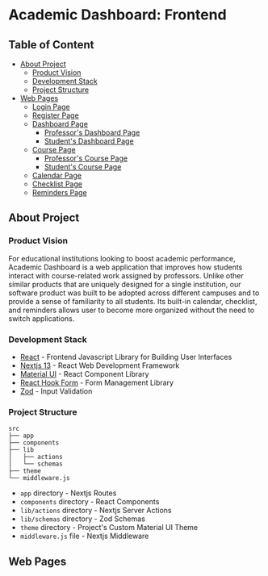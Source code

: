 # Academic Dashboard: Frontend

## Table of Content
- [About Project](#about-project)
  - [Product Vision](#product-vision)
  - [Development Stack](#development-stack)
  - [Project Structure](#project-structure)
- [Web Pages](#web-pages)
  - [Login Page](#login-page)
  - [Register Page](#register-page)
  - [Dashboard Page](#dashboard-page)
    - [Professor's Dashboard Page](#professors-dashboard-page)
    - [Student's Dashboard Page](#students-dashboard-page)
  - [Course Page](#course-page)
    - [Professor's Course Page](#professors-course-page)
    - [Student's Course Page](#students-course-page)
  - [Calendar Page](#calendar-page)
  - [Checklist Page](#checklist-page)
  - [Reminders Page](#reminders-page) 

## About Project
### Product Vision
For educational institutions looking to boost academic performance, Academic Dashboard is a web application that improves how students interact with course-related work assigned by professors. Unlike other similar products that are uniquely designed for a single institution, our software product was built to be adopted across different campuses and to provide a sense of familiarity to all students. Its built-in calendar, checklist, and reminders allows user to become more organized without the need to switch applications. 

### Development Stack
- [React](https://react.dev/) - Frontend Javascript Library for Building User Interfaces
- [Nextjs 13](https://nextjs.org/) - React Web Development Framework
- [Material UI](https://mui.com/material-ui/) - React Component Library
- [React Hook Form](https://react-hook-form.com/) - Form Management Library
- [Zod](https://zod.dev/) - Input Validation

### Project Structure

```
src
├── app
├── components
├── lib
│   ├── actions
│   └── schemas
├── theme
└── middleware.js
```

- `app` directory - Nextjs Routes
- `components` directory - React Components
- `lib/actions` directory - Nextjs Server Actions
- `lib/schemas` directory - Zod Schemas
- `theme` directory - Project's Custom Material UI Theme
- `middleware.js` file - Nextjs Middleware

## Web Pages



  
